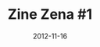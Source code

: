 ---
title: "Zine Zena #1"
date: 2012-11-16
category: Projetos
tag: Design Editorial
categoria: marca
icone: palette
link: "https://www.behance.net/gallery/10946053/Zine-Zena-1"
# resumo: "Design e diagração do zine utilizando Scribus"
---